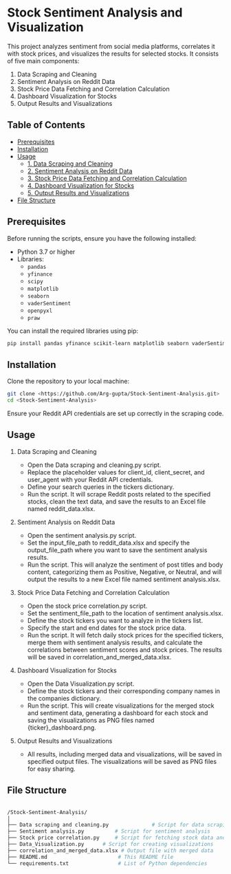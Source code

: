 # Stock Sentiment Analysis and Visualization

This project analyzes sentiment from social media platforms, correlates it with stock prices, and visualizes the results for selected stocks. It consists of five main components:

1. Data Scraping and Cleaning
2. Sentiment Analysis on Reddit Data
3. Stock Price Data Fetching and Correlation Calculation
4. Dashboard Visualization for Stocks
5. Output Results and Visualizations

## Table of Contents
- [Prerequisites](#prerequisites)
- [Installation](#installation)
- [Usage](#usage)
  - [1. Data Scraping and Cleaning](#1-data-scraping-and-cleaning)
  - [2. Sentiment Analysis on Reddit Data](#2-sentiment-analysis-on-reddit-data)
  - [3. Stock Price Data Fetching and Correlation Calculation](#3-stock-price-data-fetching-and-correlation-calculation)
  - [4. Dashboard Visualization for Stocks](#4-dashboard-visualization-for-stocks)
  - [5. Output Results and Visualizations](#5-output-results-and-visualizations)
- [File Structure](#file-structure)

## Prerequisites
Before running the scripts, ensure you have the following installed:

- Python 3.7 or higher
- Libraries:
  - `pandas`
  - `yfinance`
  - `scipy`
  - `matplotlib`
  - `seaborn`
  - `vaderSentiment`
  - `openpyxl`
  - `praw`

You can install the required libraries using pip:

```bash
pip install pandas yfinance scikit-learn matplotlib seaborn vaderSentiment openpyxl praw re datetime nltk
```
## Installation
Clone the repository to your local machine:

```bash
git clone <https://github.com/Arg-gupta/Stock-Sentiment-Analysis.git>
cd <Stock-Sentiment-Analysis>
```
Ensure your Reddit API credentials are set up correctly in the scraping code.

## Usage
1. Data Scraping and Cleaning
    - Open the Data scraping and cleaning.py script.
    - Replace the placeholder values for client_id, client_secret, and user_agent with your Reddit API credentials.
    - Define your search queries in the tickers dictionary.
    - Run the script. It will scrape Reddit posts related to the specified stocks, clean the text data, and save the results to an Excel file named reddit_data.xlsx.


2. Sentiment Analysis on Reddit Data
    - Open the sentiment analysis.py script.
    - Set the input_file_path to reddit_data.xlsx and specify the output_file_path where you want to save the sentiment analysis results.
    - Run the script. This will analyze the sentiment of post titles and body content, categorizing them as Positive, Negative, or Neutral, and will output the results to a new Excel file named sentiment analysis.xlsx.
   

3. Stock Price Data Fetching and Correlation Calculation
    - Open the stock price correlation.py script.
    - Set the sentiment_file_path to the location of sentiment analysis.xlsx.
    - Define the stock tickers you want to analyze in the tickers list.
    - Specify the start and end dates for the stock price data.
    - Run the script. It will fetch daily stock prices for the specified tickers, merge them with sentiment analysis results, and calculate the correlations between sentiment scores and stock prices. The results will be saved in correlation_and_merged_data.xlsx.
   

4. Dashboard Visualization for Stocks
    - Open the Data Visualization.py script.
    - Define the stock tickers and their corresponding company names in the companies dictionary.
    - Run the script. This will create visualizations for the merged stock and sentiment data, generating a dashboard for each stock and saving the visualizations as PNG files named {ticker}_dashboard.png.
   

5. Output Results and Visualizations
    - All results, including merged data and visualizations, will be saved in specified output files. The visualizations will be saved as PNG files for easy sharing.

## File Structure
```bash

/Stock-Sentiment-Analysis/
│
├── Data scraping and cleaning.py              # Script for data scraping and cleaning
├── Sentiment analysis.py          # Script for sentiment analysis
├── Stock price correlation.py     # Script for fetching stock data and correlation
├── Data_Visualization.py      # Script for creating visualizations
├── correlation_and_merged_data.xlsx # Output file with merged data
├── README.md                       # This README file
└── requirements.txt                # List of Python dependencies
```